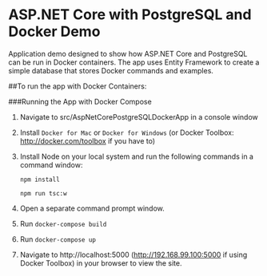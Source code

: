# ASP.NET Core with PostgreSQL and Docker Demo

Application demo designed to show how ASP.NET Core and PostgreSQL can be run in Docker containers. 
The app uses Entity Framework to create a simple database that stores Docker commands and examples.

##To run the app with Docker Containers:

###Running the App with Docker Compose

1. Navigate to src/AspNetCorePostgreSQLDockerApp in a console window

1. Install `Docker for Mac` or `Docker for Windows` (or Docker Toolbox: http://docker.com/toolbox if you have to)

1. Install Node on your local system and run the following commands in a command window:

    `npm install`

    `npm run tsc:w`

1. Open a separate command prompt window.

3. Run `docker-compose build`

4. Run `docker-compose up`

1. Navigate to http://localhost:5000 (http://192.168.99.100:5000 if using Docker Toolbox) in your browser to view the site.





